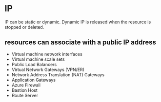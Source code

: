 # IP
IP can be static or dynamic.
Dynamic IP is released when the resource is stopped or deleted.

## resources can associate with a public IP address
- Virtual machine network interfaces
- Virtual machine scale sets
- Public Load Balancers
- Virtual Network Gateways (VPN/ER)
- Network Address Translation (NAT) Gateways
- Application Gateways
- Azure Firewall
- Bastion Host
- Route Server
